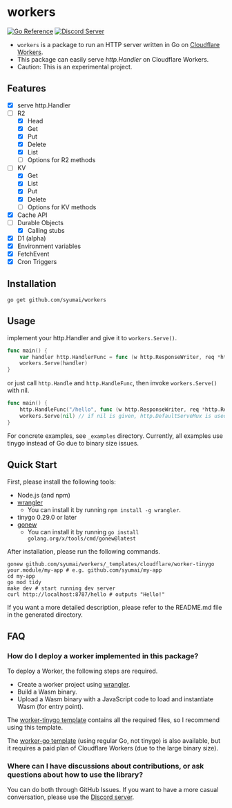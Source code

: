 # workers

[![Go Reference](https://pkg.go.dev/badge/github.com/syumai/workers.svg)](https://pkg.go.dev/github.com/syumai/workers)
[![Discord Server](https://img.shields.io/discord/1095344956421447741?logo=discord&style=social)](https://discord.gg/tYhtatRqGs)

* `workers` is a package to run an HTTP server written in Go on [Cloudflare Workers](https://workers.cloudflare.com/).
* This package can easily serve *http.Handler* on Cloudflare Workers.
* Caution: This is an experimental project.

## Features

* [x] serve http.Handler
* [ ] R2
  - [x] Head
  - [x] Get
  - [x] Put
  - [x] Delete
  - [x] List
  - [ ] Options for R2 methods
* [ ] KV
  - [x] Get
  - [x] List
  - [x] Put
  - [x] Delete
  - [ ] Options for KV methods
* [x] Cache API
* [ ] Durable Objects
  - [x] Calling stubs
* [x] D1 (alpha)
* [x] Environment variables
* [x] FetchEvent
* [x] Cron Triggers

## Installation

```
go get github.com/syumai/workers
```

## Usage

implement your http.Handler and give it to `workers.Serve()`.

```go
func main() {
	var handler http.HandlerFunc = func (w http.ResponseWriter, req *http.Request) { ... }
	workers.Serve(handler)
}
```

or just call `http.Handle` and `http.HandleFunc`, then invoke `workers.Serve()` with nil.

```go
func main() {
	http.HandleFunc("/hello", func (w http.ResponseWriter, req *http.Request) { ... })
	workers.Serve(nil) // if nil is given, http.DefaultServeMux is used.
}
```

For concrete examples, see `_examples` directory.
Currently, all examples use tinygo instead of Go due to binary size issues.

## Quick Start

First, please install the following tools:

* Node.js (and npm)
* [wrangler](https://developers.cloudflare.com/workers/wrangler/)
  - You can install it by running `npm install -g wrangler`.
* tinygo 0.29.0 or later
* [gonew](https://pkg.go.dev/golang.org/x/tools/cmd/gonew)
  - You can install it by running `go install golang.org/x/tools/cmd/gonew@latest`

After installation, please run the following commands.

```console
gonew github.com/syumai/workers/_templates/cloudflare/worker-tinygo your.module/my-app # e.g. github.com/syumai/my-app
cd my-app
go mod tidy
make dev # start running dev server
curl http://localhost:8787/hello # outputs "Hello!"
```

If you want a more detailed description, please refer to the README.md file in the generated directory.

## FAQ

### How do I deploy a worker implemented in this package?

To deploy a Worker, the following steps are required.

* Create a worker project using [wrangler](https://developers.cloudflare.com/workers/wrangler/).
* Build a Wasm binary.
* Upload a Wasm binary with a JavaScript code to load and instantiate Wasm (for entry point).

The [worker-tinygo template](https://github.com/syumai/workers/tree/main/_templates/cloudflare/worker-tinygo) contains all the required files, so I recommend using this template.

The [worker-go template](https://github.com/syumai/workers/tree/main/_templates/cloudflare/worker-go) (using regular Go, not tinygo) is also available, but it requires a paid plan of Cloudflare Workers (due to the large binary size).

### Where can I have discussions about contributions, or ask questions about how to use the library?

You can do both through GitHub Issues. If you want to have a more casual conversation, please use the [Discord server](https://discord.gg/tYhtatRqGs).
